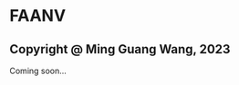# FAANV

Copyright @ Ming Guang Wang, 2023
------------------------------------------------

Coming soon...